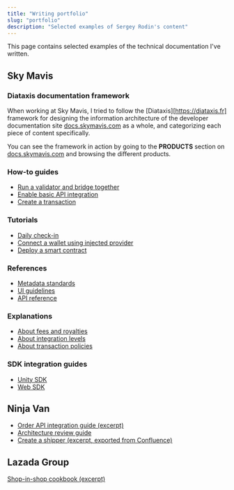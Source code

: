 ```yaml
---
title: "Writing portfolio"
slug: "portfolio"
description: "Selected examples of Sergey Rodin's content"
---
```


This page contains selected examples of the technical documentation I've written.

## Sky Mavis

### Diataxis documentation framework

When working at Sky Mavis, I tried to follow the [Diataxis][https://diataxis.fr] framework for designing the information architecture of the developer documentation site [docs.skymavis.com](https://docs.skymavis.com) as a whole, and categorizing each piece of content specifically.

You can see the framework in action by going to the **PRODUCTS** section on [docs.skymavis.com](https://docs.skymavis.com) and browsing the different products.

### How-to guides

* [Run a validator and bridge together](https://docs.roninchain.com/validators/setup/mainnet/run-combined)
* [Enable basic API integration](https://docs.skymavis.com/mavis/mavis-store/guides/basic/integrate)
* [Create a transaction](https://docs.skymavis.com/mavis/mpc/guides/create-transaction)

### Tutorials

* [Daily check-in](https://docs.skymavis.com/mavis/ronin-waypoint/tutorials/daily-check-in)
* [Connect a wallet using injected provider](https://docs.skymavis.com/ronin/wallet/tutorials/connect-web)
* [Deploy a smart contract](https://docs.skymavis.com/ronin/smart-contracts/tutorials/deploy)

### References

* [Metadata standards](https://docs.skymavis.com/mavis/mavis-market/reference/metadata)
* [UI guidelines](https://docs.skymavis.com/mavis/ronin-waypoint/reference/ui-guidelines)
* [API reference](https://docs.skymavis.com/api/mavis-store)

### Explanations

* [About fees and royalties](https://docs.skymavis.com/mavis/mavis-market/explanation/fees)
* [About integration levels](https://docs.skymavis.com/mavis/mavis-store/explanation/integration-levels)
* [About transaction policies](https://docs.skymavis.com/mavis/mpc/explanation/transactions)

### SDK integration guides

* [Unity SDK](https://docs.skymavis.com/mavis/ronin-waypoint/reference/unity-sdk/0.3.0)
* [Web SDK](https://docs.skymavis.com/mavis/ronin-waypoint/reference/web-sdk)

## Ninja Van

* [Order API integration guide (excerpt)](https://github.com/RodinGolodin/rodingolodin.github.io/raw/main/docs/samples/order-api-guide.pdf)
* [Architecture review guide](https://github.com/RodinGolodin/rodingolodin.github.io/raw/main/docs/samples/completing-sar-form.pdf)
* [Create a shipper (excerpt, exported from Confluence)](https://github.com/RodinGolodin/rodingolodin.github.io/raw/main/docs/samples/create-a-shipper-tutorial.pdf)

## Lazada Group

[Shop-in-shop cookbook (excerpt)](https://github.com/RodinGolodin/rodingolodin.github.io/raw/main/docs/samples/sis-cookbook.pdf)
